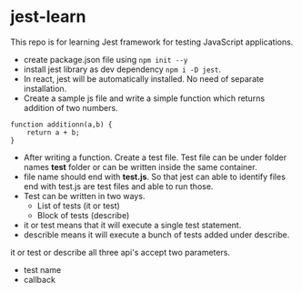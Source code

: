 # jest-learn
This repo is for learning Jest framework for testing JavaScript applications.


* create package.json file using `npm init --y`
* install jest library as dev dependency `npm i -D jest`.
* In react, jest will be automatically installed. No need of separate installation.
* Create a sample js file and write a simple function which returns addition of two numbers.

```
function additionn(a,b) {
    return a + b;
}
```
* After writing a function. Create a test file. Test file can be under folder names **__test__** folder or can be written inside the same container.
* file name should end with **test.js**. So that jest can able to identify files end with test.js are test files and able to run those.
* Test can be written in two ways.
    * List of tests (it or test)
    * Block of tests (describe)
* it or test means that it will execute a single test statement.
* describle means it will execute a bunch of tests added under describe.

it or test or describe all three api's accept two parameters.
* test name
* callback